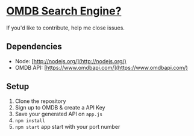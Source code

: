 # [OMDB Search Engine?](https://infinite-waters-54425.herokuapp.com/)

If you'd like to contribute, help me close issues.

## Dependencies
  
  - Node: [http://nodejs.org/](http://nodejs.org/)
  - OMDB API: [https://www.omdbapi.com/](https://www.omdbapi.com/)

## Setup
1. Clone the repository
1. Sign up to OMDB & create a API Key
1. Save your generated API on `app.js`
1. `npm install`
2. `npm start` app start with your port number
